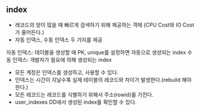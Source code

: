 ## index
- 레코드의 양이 많을 때 빠르게 검색하기 위해 제공하는 객체 (CPU Cost와 IO Cost가 줄어든다.)
- 자동 인덱스, 수동 인덱스 두 가지를 제공

자동 인덱스: 테이블을 생성할 때 PK, unique를 설정하면 자동으로 생성되는 index
수동 인덱스: 개발자가 필요에 의해 생성되는 index

- 모든 계정은 인덱스를 생성하고, 사용할 수 있다.
- 인덱스는 시간이 지날수록 실제 테이블의 레코드와 차이가 발생한다.(rebuild 해야한다.)
- 모든 레코드는 레코드를 식별하기 위해서 주소(rowid)를 가진다.
- user_indexes DD에서 생성된 index를 확인할 수 있다.
